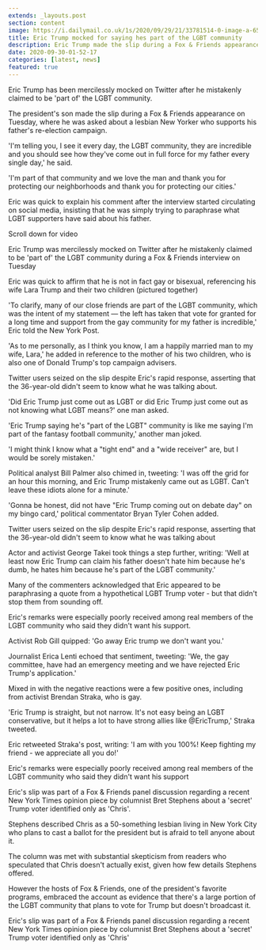 ```yaml
---
extends: _layouts.post
section: content
image: https://i.dailymail.co.uk/1s/2020/09/29/21/33781514-0-image-a-65_1601411968464.jpg 
title: Eric Trump mocked for saying hes part of the LGBT community  
description: Eric Trump made the slip during a Fox & Friends appearance on Tuesday while talking about a lesbian New Yorker who supports his fathers re-election campaign. 
date: 2020-09-30-01-52-17 
categories: [latest, news] 
featured: true 
--- 
```

Eric Trump has been mercilessly mocked on Twitter after he mistakenly claimed to be 'part of' the LGBT community. 

The president's son made the slip during a Fox & Friends appearance on Tuesday, where he was asked about a lesbian New Yorker who supports his father's re-election campaign. 

'I'm telling you, I see it every day, the LGBT community, they are incredible and you should see how they've come out in full force for my father every single day,' he said. 

'I'm part of that community and we love the man and thank you for protecting our neighborhoods and thank you for protecting our cities.'

Eric was quick to explain his comment after the interview started circulating on social media, insisting that he was simply trying to paraphrase what LGBT supporters have said about his father.

Scroll down for video 

Eric Trump was mercilessly mocked on Twitter after he mistakenly claimed to be 'part of' the LGBT community during a Fox & Friends interview on Tuesday

Eric was quick to affirm that he is not in fact gay or bisexual, referencing his wife Lara Trump and their two children (pictured together) 

'To clarify, many of our close friends are part of the LGBT community, which was the intent of my statement — the left has taken that vote for granted for a long time and support from the gay community for my father is incredible,' Eric told the New York Post.

'As to me personally, as I think you know, I am a happily married man to my wife, Lara,' he added in reference to the mother of his two children, who is also one of Donald Trump's top campaign advisers.   

Twitter users seized on the slip despite Eric's rapid response, asserting that the 36-year-old didn't seem to know what he was talking about.  

'Did Eric Trump just come out as LGBT or did Eric Trump just come out as not knowing what LGBT means?' one man asked. 

'Eric Trump saying he's "part of the LGBT" community is like me saying I'm part of the fantasy football community,' another man joked. 

'I might think I know what a "tight end" and a "wide receiver" are, but I would be sorely mistaken.'

Political analyst Bill Palmer also chimed in, tweeting: 'I was off the grid for an hour this morning, and Eric Trump mistakenly came out as LGBT. Can't leave these idiots alone for a minute.' 

'Gonna be honest, did not have "Eric Trump coming out on debate day" on my bingo card,' political commentator Bryan Tyler Cohen added. 

Twitter users seized on the slip despite Eric's rapid response, asserting that the 36-year-old didn't seem to know what he was talking about













Actor and activist George Takei took things a step further, writing: 'Well at least now Eric Trump can claim his father doesn't hate him because he's dumb, he hates him because he's part of the LGBT community.'

Many of the commenters acknowledged that Eric appeared to be paraphrasing a quote from a hypothetical LGBT Trump voter - but that didn't stop them from sounding off. 

Eric's remarks were especially poorly received among real members of the LGBT community who said they didn't want his support. 

Activist Rob Gill quipped: 'Go away Eric trump we don't want you.'

Journalist Erica Lenti echoed that sentiment, tweeting: 'We, the gay committee, have had an emergency meeting and we have rejected Eric Trump's application.'

Mixed in with the negative reactions were a few positive ones, including from activist Brendan Straka, who is gay.

'Eric Trump is straight, but not narrow. It's not easy being an LGBT conservative, but it helps a lot to have strong allies like @EricTrump,' Straka tweeted. 

Eric retweeted Straka's post, writing: 'I am with you 100%! Keep fighting my friend - we appreciate all you do!' 

Eric's remarks were especially poorly received among real members of the LGBT community who said they didn't want his support











Eric's slip was part of a Fox & Friends panel discussion regarding a recent New York Times opinion piece by columnist Bret Stephens about a 'secret' Trump voter identified only as 'Chris'.  

Stephens described Chris as a 50-something lesbian living in New York City who plans to cast a ballot for the president but is afraid to tell anyone about it.  

The column was met with substantial skepticism from readers who speculated that Chris doesn't actually exist, given how few details Stephens offered. 

However the hosts of Fox & Friends, one of the president's favorite programs, embraced the account as evidence that there's a large portion of the LGBT community that plans to vote for Trump but doesn't broadcast it.  

Eric's slip was part of a Fox & Friends panel discussion regarding a recent New York Times opinion piece by columnist Bret Stephens about a 'secret' Trump voter identified only as 'Chris'

